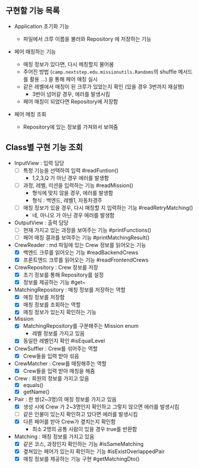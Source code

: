 ## 구현할 기능 목록

- Application 초기화 기능
  - 파일에서 크루 이름을 불러와 Repository 에 저장하는 기능

- 페어 매칭하는 기능
  - 매칭 정보가 있다면, 다시 메칭할지 물어봄
  - 주어진 방법 (`camp.nextstep.edu.missionutils.Randoms`의 shuffle 메서드를 활용 ...) 을 통해 페어 매칭 실시
  - 같은 레벨에서 매칭이 된 크루가 있었는지 확인 (있을 경우 3번까지 재실행)
    - 3번이 넘어갈 경우, 에러를 발생시킴
  - 페어 매칭이 되었다면 Repository에 저장함

- 페어 메칭 조회
  - Repository에 있는 정보를 가져와서 보여줌


## Class별 구현 기능 조회

- InputView : 입력 담당
  - [ ] 특정 기능을 선택하여 입력 #readFuntion()
    - 1,2,3,Q 가 아닌 경우 에러를 발생함
  - [ ] 과정, 레벨, 미션을 입력하는 기능 #readMission()
    - 형식에 맞지 않을 경우, 에러를 발생함
    - 형식 : 백엔드, 레벨1, 자동차경주
  - [ ] 매칭 정보가 있을 경우, 다시 매칭할 지 입력하는 기능 #readRetryMatching()
    - 네, 아니오 가 아닌 경우 에러를 발생함
  
- OutputView : 출력 담당
  - [ ] 현재 가지고 있는 과정을 보여주는 기능 #printFunctions()
  - [ ] 페어 매칭 결과를 보여주는 기능 #printMatchingResult()

- CrewReader : md 파일에 있는 Crew 정보를 읽어오는 기능
  - [x] 백엔드 크루를 읽어오는 기능 #readBackendCrews
  - [x] 프론트엔드 크루를 읽어오는 기능 #readFrontendCrews

- CrewRepository : Crew 정보를 저장
  - [x] 초기 정보를 통해 Repository를 설정
  - [x] 정보를 제공하는 기능 #get~

- MatchingRepository : 매칭 정보를 저장하는 역할
  - [x] 매칭 정보를 저장함
  - [x] 매칭 정보를 조회하는 역할
  - [x] 매칭 정보가 있는지 확인하는 기능

- Mission 
  - [x] MatchingRepository를 구분해주는 Mission enum 
    - 레벨 정보를 가지고 있음
  - [x] 동일한 레벨인지 확인 #isEqualLevel

- CrewSuffler : Crew를 섞어주는 역할
  - [x] Crew들을 입력 받아 섞음

- CrewMatcher : Crew를 매칭해주는 역할
  - [x] Crew들을 입력 받아 매칭을 해줌

- Crew : 회원의 정보를 가지고 있음
  - [x] equals()
  - [x] getName()

- Pair : 한 쌍(2~3명)의 매칭 정보를 가지고 있음
  - [x] 생성 시에 Crew 가 2~3명인지 확인하고 그렇지 않으면 에러를 발생시킴
  - [ ] 같은 인물이 있는지 확인하고 있다면 에러를 발생시킴
  - [x] 다른 페어를 받아 Crew가 곂치는지 확인함
    - 최소 2명의 공통 사람이 있을 경우 true를 반환함

- Matching : 매칭 정보를 가지고 있음
  - [x] 같은 코스, 과정인지 확인하는 기능 #isSameMatching
  - [x] 곂쳐있는 페어가 있는지 확인하는 기능 #isExistOverlappedPair
  - [x] 매칭 정보를 제공하는 기능 구현 #getMatchingDto()